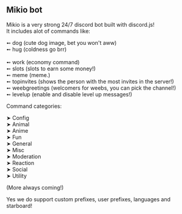 <style>
.entity-header__image {
    border-radius: 50% !important;
    border: 3px solid gold;
    animation: float 5s ease-in-out infinite;
}
  
@keyframes float {
  0% {
    box-shadow: 0 5px 15px 0px rgba(0, 0, 0, 0.6);
    -webkit-transform: translatey(0px);
            transform: translatey(0px);
  }
  50% {
    box-shadow: 0 25px 15px 0px rgba(0, 0, 0, 0.2);
    -webkit-transform: translatey(-30px);
            transform: translatey(-30px);
  }
  100% {
    box-shadow: 0 5px 15px 0px rgba(0, 0, 0, 0.6);
    -webkit-transform: translatey(0px);
            transform: translatey(0px);
  }
}

.entity-wrapper {
    width: 100%;
    height: 100vh;
    overflow: scroll;
    overflow-x: hidden;
  background: url('https://media.discordapp.net/attachments/721102751710445681/791340499327778836/anime_is_uwu_lol.png');
    background-repeat: no-repeat;
    background-size: cover;
    scrollbar-width: none;
}

.entity-wrapper::-webkit-scrollbar {
    display: none;
}

body{
    scrollbar-width: none;
}

body::-webkit-scrollbar {
    display: none;
}

#menu {
    background: transparent;
}
.entity-content__description {
    background: transparent !important;
    border: none;
}

.entity-content__divider {
    display: none;
}

.entity-hint {
    display: none;
}

blockquote {
    background: linear-gradient(90deg, #f59f9e 30%, #fff0 100%) !important;
}
</style>
Mikio bot
------------------------------------------------

Mikio is a very strong 24/7 discord bot built with discord.js! </br> 
It includes alot of commands like: </br> 

➻ dog (cute dog image, bet you won't aww) </br> 
➻ hug (coldness go brr) </br>  
➻ work (economy command) </br> 
➻ slots (slots to earn some money!) </br> 
➻ meme (meme.) </br> 
➻ topinvites (shows the person with the most invites in the server!) </br>
➻ weebgreetings (welcomers for weebs, you can pick the channel!) </br>
➻ levelup (enable and disable level up messages!) </br>

Command categories: </br> 

➤ Config </br>
➤ Animal </br>
➤ Anime </br>
➤ Fun </br>
➤ General </br>
➤ Misc </br>
➤ Moderation </br>
➤ Reaction </br>
➤ Social </br>
➤ Utility </br>


(More always coming!) </br>


Yes we do support custom prefixes, user prefixes, languages and starboard!

